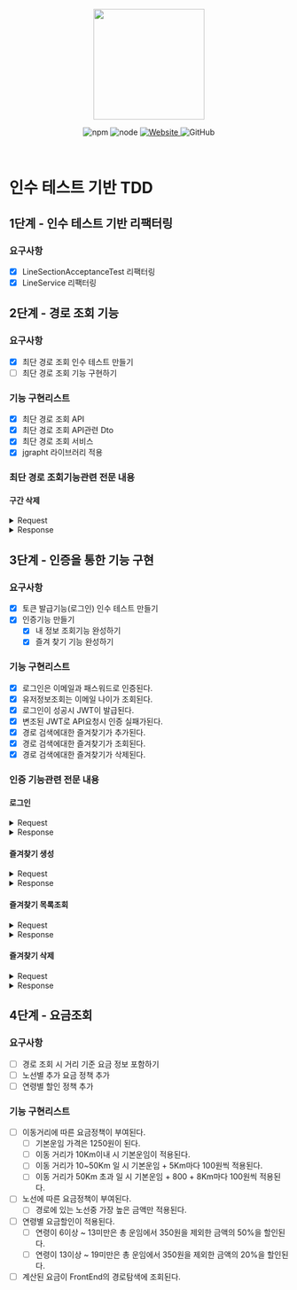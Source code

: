 <p align="center">
    <img width="200px;" src="https://raw.githubusercontent.com/woowacourse/atdd-subway-admin-frontend/master/images/main_logo.png"/>
</p>
<p align="center">
  <img alt="npm" src="https://img.shields.io/badge/npm-%3E%3D%205.5.0-blue">
  <img alt="node" src="https://img.shields.io/badge/node-%3E%3D%209.3.0-blue">
  <a href="https://edu.nextstep.camp/c/R89PYi5H" alt="nextstep atdd">
    <img alt="Website" src="https://img.shields.io/website?url=https%3A%2F%2Fedu.nextstep.camp%2Fc%2FR89PYi5H">
  </a>
  <img alt="GitHub" src="https://img.shields.io/github/license/next-step/atdd-subway-service">
</p>

<br>

# 인수 테스트 기반 TDD
## 1단계 - 인수 테스트 기반 리팩터링
### 요구사항
- [x] LineSectionAcceptanceTest 리팩터링
- [x] LineService 리팩터링

## 2단계 - 경로 조회 기능
### 요구사항
- [x] 최단 경로 조회 인수 테스트 만들기
- [ ] 최단 경로 조회 기능 구현하기

### 기능 구현리스트
- [x] 최단 경로 조회 API
- [x] 최단 경로 조회 API관련 Dto
- [x] 최단 경로 조회 서비스
- [x] jgrapht 라이브러리 적용

### 최단 경로 조회기능관련 전문 내용
#### 구간 삭제
<details><summary>Request</summary>

```
HTTP/1.1 200 
Request method:	GET
Request URI:	http://localhost:55494/paths?source=1&target=6
Headers: 	Accept=application/json
		Content-Type=application/json; charset=UTF-8
```
</details>

<details><summary>Response</summary>

```
HTTP/1.1 200 
Content-Type: application/json
Transfer-Encoding: chunked
Date: Sat, 09 May 2020 14:54:11 GMT
Keep-Alive: timeout=60
Connection: keep-alive

{
    "stations": [
        {
            "id": 5,
            "name": "양재시민의숲역",
            "createdAt": "2020-05-09T23:54:12.007"
        },
        {
            "id": 4,
            "name": "양재역",
            "createdAt": "2020-05-09T23:54:11.995"
        },
        {
            "id": 1,
            "name": "강남역",
            "createdAt": "2020-05-09T23:54:11.855"
        },
        {
            "id": 2,
            "name": "역삼역",
            "createdAt": "2020-05-09T23:54:11.876"
        },
        {
            "id": 3,
            "name": "선릉역",
            "createdAt": "2020-05-09T23:54:11.893"
        }
    ],
    "distance": 40
}
```
</details>

## 3단계 - 인증을 통한 기능 구현
### 요구사항
- [x] 토큰 발급기능(로그인) 인수 테스트 만들기
- [x] 인증기능 만들기
  - [x] 내 정보 조회기능 완성하기
  - [x] 즐겨 찾기 기능 완성하기

### 기능 구현리스트
- [x] 로그인은 이메일과 패스워드로 인증된다.
- [x] 유저정보조회는 이메일 나이가 조회된다.
- [x] 로그인이 성공시 JWT이 발급된다.
- [x] 변조된 JWT로 API요청시 인증 실패가된다.
- [x] 경로 검색에대한 즐겨찾기가 추가된다.
- [x] 경로 검색에대한 즐겨찾기가 조회된다.
- [x] 경로 검색에대한 즐겨찾기가 삭제된다.

### 인증 기능관련 전문 내용
#### 로그인

<details><summary>Request</summary>

```
POST /login/token HTTP/1.1
content-type: application/json; charset=UTF-8
accept: application/json
{
    "password": "password",
    "email": "email@email.com"
}
```
</details>

<details><summary>Response</summary>

```
HTTP/1.1 200 
Content-Type: application/json
Transfer-Encoding: chunked
Date: Sun, 27 Dec 2020 04:32:26 GMT
Keep-Alive: timeout=60
Connection: keep-alive

{
    "accessToken": "eyJhbGciOiJIUzI1NiJ9.eyJzdWIiOiJlbWFpbEBlbWFpbC5jb20iLCJpYXQiOjE2MDkwNDM1NDYsImV4cCI6MTYwOTA0NzE0Nn0.dwBfYOzG_4MXj48Zn5Nmc3FjB0OuVYyNzGqFLu52syY"
}
```
</details>

#### 즐겨찾기 생성

<details><summary>Request</summary>

```
POST /favorites HTTP/1.1
authorization: Bearer eyJhbGciOiJIUzI1NiJ9.eyJzdWIiOiJlbWFpbEBlbWFpbC5jb20iLCJpYXQiOjE2MDkwNDM1NDYsImV4cCI6MTYwOTA0NzE0Nn0.dwBfYOzG_4MXj48Zn5Nmc3FjB0OuVYyNzGqFLu52syY
accept: */*
content-type: application/json; charset=UTF-8
content-length: 27
host: localhost:50336
connection: Keep-Alive
user-agent: Apache-HttpClient/4.5.13 (Java/14.0.2)
accept-encoding: gzip,deflate
{
    "source": "1",
    "target": "3"
}
```
</details>

<details><summary>Response</summary>

```
HTTP/1.1 201 Created
Keep-Alive: timeout=60
Connection: keep-alive
Content-Length: 0
Date: Sun, 27 Dec 2020 04:32:26 GMT
Location: /favorites/1
```
</details>

#### 즐겨찾기 목록조회

<details><summary>Request</summary>

```
GET /favorites HTTP/1.1
authorization: Bearer eyJhbGciOiJIUzI1NiJ9.eyJzdWIiOiJlbWFpbEBlbWFpbC5jb20iLCJpYXQiOjE2MDkwNDM1NDYsImV4cCI6MTYwOTA0NzE0Nn0.dwBfYOzG_4MXj48Zn5Nmc3FjB0OuVYyNzGqFLu52syY
accept: application/json
host: localhost:50336
connection: Keep-Alive
user-agent: Apache-HttpClient/4.5.13 (Java/14.0.2)
accept-encoding: gzip,deflate
```
</details>

<details><summary>Response</summary>

```
HTTP/1.1 200 
Content-Type: application/json
Transfer-Encoding: chunked
Date: Sun, 27 Dec 2020 04:32:26 GMT
Keep-Alive: timeout=60
Connection: keep-alive

[
    {
        "id": 1,
        "source": {
            "id": 1,
            "name": "강남역",
            "createdDate": "2020-12-27T13:32:26.364439",
            "modifiedDate": "2020-12-27T13:32:26.364439"
        },
        "target": {
            "id": 3,
            "name": "정자역",
            "createdDate": "2020-12-27T13:32:26.486256",
            "modifiedDate": "2020-12-27T13:32:26.486256"
        }
    }
]

```
</details>

#### 즐겨찾기 삭제

<details><summary>Request</summary>

```
DELETE /favorites/1 HTTP/1.1
authorization: Bearer eyJhbGciOiJIUzI1NiJ9.eyJzdWIiOiJlbWFpbEBlbWFpbC5jb20iLCJpYXQiOjE2MDkwNDM1NDYsImV4cCI6MTYwOTA0NzE0Nn0.dwBfYOzG_4MXj48Zn5Nmc3FjB0OuVYyNzGqFLu52syY
accept: */*
host: localhost:50336
connection: Keep-Alive
user-agent: Apache-HttpClient/4.5.13 (Java/14.0.2)
accept-encoding: gzip,deflate
```
</details>

<details><summary>Response</summary>

```
HTTP/1.1 204 No Content
Keep-Alive: timeout=60
Connection: keep-alive
Date: Sun, 27 Dec 2020 04:32:26 GMT
```
</details>


## 4단계 - 요금조회
### 요구사항
- [ ] 경로 조회 시 거리 기준 요금 정보 포함하기
- [ ] 노선별 추가 요금 정책 추가
- [ ] 연령별 할인 정책 추가

### 기능 구현리스트
- [ ] 이동거리에 따른 요금정책이 부여된다.
  - [ ] 기본운임 가격은 1250원이 된다.
  - [ ] 이동 거리가 10Km이내 시 기본운임이 적용된다.
  - [ ] 이동 거리가 10~50Km 일 시 기본운임 + 5Km마다 100원씩 적용된다.
  - [ ] 이동 거리가 50Km 초과 일 시 기본운임 + 800 + 8Km마다 100원씩 적용된다.
- [ ] 노선에 따른 요금정책이 부여된다.
  - [ ] 경로에 있는 노선중 가장 높은 금액만 적용된다.
- [ ] 연령별 요금할인이 적용된다.
  - [ ] 연령이 6이상 ~ 13미만은 총 운임에서 350원을 제외한 금액의 50%을 할인된다.
  - [ ] 연령이 13이상 ~ 19미만은 총 운임에서 350원을 제외한 금액의 20%을 할인된다.
- [ ] 계산된 요금이 FrontEnd의 경로탐색에 조회된다.